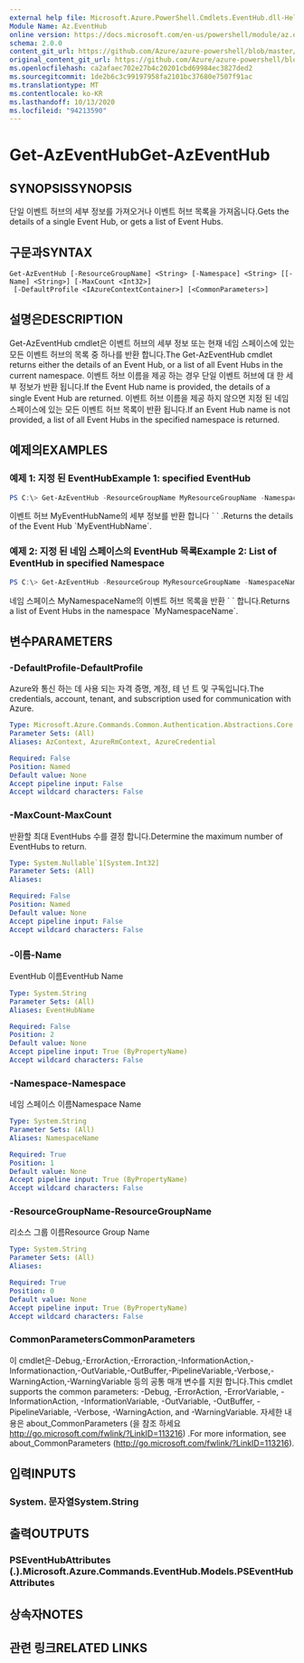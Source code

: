 ```yaml
---
external help file: Microsoft.Azure.PowerShell.Cmdlets.EventHub.dll-Help.xml
Module Name: Az.EventHub
online version: https://docs.microsoft.com/en-us/powershell/module/az.eventhub/get-azeventhub
schema: 2.0.0
content_git_url: https://github.com/Azure/azure-powershell/blob/master/src/EventHub/EventHub/help/Get-AzEventHub.md
original_content_git_url: https://github.com/Azure/azure-powershell/blob/master/src/EventHub/EventHub/help/Get-AzEventHub.md
ms.openlocfilehash: ca2afaec702e27b4c20201cbd69984ec3827ded2
ms.sourcegitcommit: 1de2b6c3c99197958fa2101bc37680e7507f91ac
ms.translationtype: MT
ms.contentlocale: ko-KR
ms.lasthandoff: 10/13/2020
ms.locfileid: "94213590"
---
```

# <span data-ttu-id="1d233-101">Get-AzEventHub</span><span class="sxs-lookup"><span data-stu-id="1d233-101">Get-AzEventHub</span></span>

## <span data-ttu-id="1d233-102">SYNOPSIS</span><span class="sxs-lookup"><span data-stu-id="1d233-102">SYNOPSIS</span></span>
<span data-ttu-id="1d233-103">단일 이벤트 허브의 세부 정보를 가져오거나 이벤트 허브 목록을 가져옵니다.</span><span class="sxs-lookup"><span data-stu-id="1d233-103">Gets the details of a single Event Hub, or gets a list of Event Hubs.</span></span>

## <span data-ttu-id="1d233-104">구문과</span><span class="sxs-lookup"><span data-stu-id="1d233-104">SYNTAX</span></span>

```
Get-AzEventHub [-ResourceGroupName] <String> [-Namespace] <String> [[-Name] <String>] [-MaxCount <Int32>]
 [-DefaultProfile <IAzureContextContainer>] [<CommonParameters>]
```

## <span data-ttu-id="1d233-105">설명은</span><span class="sxs-lookup"><span data-stu-id="1d233-105">DESCRIPTION</span></span>
<span data-ttu-id="1d233-106">Get-AzEventHub cmdlet은 이벤트 허브의 세부 정보 또는 현재 네임 스페이스에 있는 모든 이벤트 허브의 목록 중 하나를 반환 합니다.</span><span class="sxs-lookup"><span data-stu-id="1d233-106">The Get-AzEventHub cmdlet returns either the details of an Event Hub, or a list of all Event Hubs in the current namespace.</span></span>
<span data-ttu-id="1d233-107">이벤트 허브 이름을 제공 하는 경우 단일 이벤트 허브에 대 한 세부 정보가 반환 됩니다.</span><span class="sxs-lookup"><span data-stu-id="1d233-107">If the Event Hub name is provided, the details of a single Event Hub are returned.</span></span>
<span data-ttu-id="1d233-108">이벤트 허브 이름을 제공 하지 않으면 지정 된 네임 스페이스에 있는 모든 이벤트 허브 목록이 반환 됩니다.</span><span class="sxs-lookup"><span data-stu-id="1d233-108">If an Event Hub name is not provided, a list of all Event Hubs in the specified namespace is returned.</span></span>

## <span data-ttu-id="1d233-109">예제의</span><span class="sxs-lookup"><span data-stu-id="1d233-109">EXAMPLES</span></span>

### <span data-ttu-id="1d233-110">예제 1: 지정 된 EventHub</span><span class="sxs-lookup"><span data-stu-id="1d233-110">Example 1: specified EventHub</span></span>
```powershell
PS C:\> Get-AzEventHub -ResourceGroupName MyResourceGroupName -NamespaceName MyNamespaceName -EventHubName MyEventHubName
```

<span data-ttu-id="1d233-111">이벤트 허브 MyEventHubName의 세부 정보를 반환 합니다 \` \` .</span><span class="sxs-lookup"><span data-stu-id="1d233-111">Returns the details of the Event Hub \`MyEventHubName\`.</span></span>

### <span data-ttu-id="1d233-112">예제 2: 지정 된 네임 스페이스의 EventHub 목록</span><span class="sxs-lookup"><span data-stu-id="1d233-112">Example 2: List of EventHub in specified Namespace</span></span>
```powershell
PS C:\> Get-AzEventHub -ResourceGroup MyResourceGroupName -NamespaceName MyNamespaceName
```

<span data-ttu-id="1d233-113">네임 스페이스 MyNamespaceName의 이벤트 허브 목록을 반환 \` \` 합니다.</span><span class="sxs-lookup"><span data-stu-id="1d233-113">Returns a list of Event Hubs in the namespace \`MyNamespaceName\`.</span></span>

## <span data-ttu-id="1d233-114">변수</span><span class="sxs-lookup"><span data-stu-id="1d233-114">PARAMETERS</span></span>

### <span data-ttu-id="1d233-115">-DefaultProfile</span><span class="sxs-lookup"><span data-stu-id="1d233-115">-DefaultProfile</span></span>
<span data-ttu-id="1d233-116">Azure와 통신 하는 데 사용 되는 자격 증명, 계정, 테 넌 트 및 구독입니다.</span><span class="sxs-lookup"><span data-stu-id="1d233-116">The credentials, account, tenant, and subscription used for communication with Azure.</span></span>

```yaml
Type: Microsoft.Azure.Commands.Common.Authentication.Abstractions.Core.IAzureContextContainer
Parameter Sets: (All)
Aliases: AzContext, AzureRmContext, AzureCredential

Required: False
Position: Named
Default value: None
Accept pipeline input: False
Accept wildcard characters: False
```

### <span data-ttu-id="1d233-117">-MaxCount</span><span class="sxs-lookup"><span data-stu-id="1d233-117">-MaxCount</span></span>
<span data-ttu-id="1d233-118">반환할 최대 EventHubs 수를 결정 합니다.</span><span class="sxs-lookup"><span data-stu-id="1d233-118">Determine the maximum number of EventHubs to return.</span></span>

```yaml
Type: System.Nullable`1[System.Int32]
Parameter Sets: (All)
Aliases:

Required: False
Position: Named
Default value: None
Accept pipeline input: False
Accept wildcard characters: False
```

### <span data-ttu-id="1d233-119">-이름</span><span class="sxs-lookup"><span data-stu-id="1d233-119">-Name</span></span>
<span data-ttu-id="1d233-120">EventHub 이름</span><span class="sxs-lookup"><span data-stu-id="1d233-120">EventHub Name</span></span>

```yaml
Type: System.String
Parameter Sets: (All)
Aliases: EventHubName

Required: False
Position: 2
Default value: None
Accept pipeline input: True (ByPropertyName)
Accept wildcard characters: False
```

### <span data-ttu-id="1d233-121">-Namespace</span><span class="sxs-lookup"><span data-stu-id="1d233-121">-Namespace</span></span>
<span data-ttu-id="1d233-122">네임 스페이스 이름</span><span class="sxs-lookup"><span data-stu-id="1d233-122">Namespace Name</span></span>

```yaml
Type: System.String
Parameter Sets: (All)
Aliases: NamespaceName

Required: True
Position: 1
Default value: None
Accept pipeline input: True (ByPropertyName)
Accept wildcard characters: False
```

### <span data-ttu-id="1d233-123">-ResourceGroupName</span><span class="sxs-lookup"><span data-stu-id="1d233-123">-ResourceGroupName</span></span>
<span data-ttu-id="1d233-124">리소스 그룹 이름</span><span class="sxs-lookup"><span data-stu-id="1d233-124">Resource Group Name</span></span>

```yaml
Type: System.String
Parameter Sets: (All)
Aliases:

Required: True
Position: 0
Default value: None
Accept pipeline input: True (ByPropertyName)
Accept wildcard characters: False
```

### <span data-ttu-id="1d233-125">CommonParameters</span><span class="sxs-lookup"><span data-stu-id="1d233-125">CommonParameters</span></span>
<span data-ttu-id="1d233-126">이 cmdlet은-Debug,-ErrorAction,-Erroraction,-InformationAction,-Informationaction,-OutVariable,-OutBuffer,-PipelineVariable,-Verbose,-WarningAction,-WarningVariable 등의 공통 매개 변수를 지원 합니다.</span><span class="sxs-lookup"><span data-stu-id="1d233-126">This cmdlet supports the common parameters: -Debug, -ErrorAction, -ErrorVariable, -InformationAction, -InformationVariable, -OutVariable, -OutBuffer, -PipelineVariable, -Verbose, -WarningAction, and -WarningVariable.</span></span> <span data-ttu-id="1d233-127">자세한 내용은 about_CommonParameters (을 참조 하세요 http://go.microsoft.com/fwlink/?LinkID=113216) .</span><span class="sxs-lookup"><span data-stu-id="1d233-127">For more information, see about_CommonParameters (http://go.microsoft.com/fwlink/?LinkID=113216).</span></span>

## <span data-ttu-id="1d233-128">입력</span><span class="sxs-lookup"><span data-stu-id="1d233-128">INPUTS</span></span>

### <span data-ttu-id="1d233-129">System. 문자열</span><span class="sxs-lookup"><span data-stu-id="1d233-129">System.String</span></span>

## <span data-ttu-id="1d233-130">출력</span><span class="sxs-lookup"><span data-stu-id="1d233-130">OUTPUTS</span></span>

### <span data-ttu-id="1d233-131">PSEventHubAttributes (.).</span><span class="sxs-lookup"><span data-stu-id="1d233-131">Microsoft.Azure.Commands.EventHub.Models.PSEventHubAttributes</span></span>

## <span data-ttu-id="1d233-132">상속자</span><span class="sxs-lookup"><span data-stu-id="1d233-132">NOTES</span></span>

## <span data-ttu-id="1d233-133">관련 링크</span><span class="sxs-lookup"><span data-stu-id="1d233-133">RELATED LINKS</span></span>
